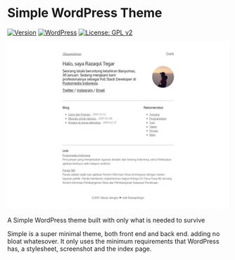 # Simple WordPress Theme

[![Version](https://img.shields.io/badge/version-1.0-orange.svg)](https://github.com/razaqultegar/simple/releases) [![WordPress](https://img.shields.io/wordpress/v/akismet.svg)]() [![License: GPL v2](https://img.shields.io/badge/License-GPL%20v2-blue.svg)](https://github.com/razaqultegar/simple/blob/master/LICENSE)

![Screenshot](screenshot.png)

A Simple WordPress theme built with only what is needed to survive

Simple is a super minimal theme, both front end and back end. adding no bloat whatesover. It only uses the minimum requirements that WordPress has, a stylesheet, screenshot and the index page.
